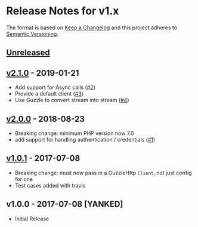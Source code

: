 # Release Notes for v1.x

The format is based on [Keep a Changelog](http://keepachangelog.com/en/1.0.0/)
and this project adheres to [Semantic Versioning](http://semver.org/spec/v2.0.0.html).

## [Unreleased]

## [v2.1.0] - 2019-01-21

* Add support for Async calls ([#2](https://github.com/lukewaite/ringphp-guzzle-handler/pull/2))
* Provide a default client ([#3](https://github.com/lukewaite/ringphp-guzzle-handler/pull/3))
* Use Guzzle to convert stream into stream ([#4](https://github.com/lukewaite/ringphp-guzzle-handler/pull/4))

## [v2.0.0] - 2018-08-23

* Breaking change: minimum PHP version now 7.0
* add support for handling authentication / credentials ([#1](https://github.com/lukewaite/ringphp-guzzle-handler/pull/1))

## [v1.0.1] - 2017-07-08

* Breaking change: must now pass in a GuzzleHttp `Client`, not just config for one
* Test cases added with travis

## v1.0.0 - 2017-07-08 [YANKED]

* Initial Release

[Unreleased]: https://github.com/lukewaite/ringphp-guzzle-handler/compare/v2.1.0...HEAD
[v2.1.0]: https://github.com/lukewaite/ringphp-guzzle-handler/compare/v2.0.0...v2.1.0
[v2.0.0]: https://github.com/lukewaite/ringphp-guzzle-handler/compare/v1.0.1...v2.0.0
[v1.0.1]: https://github.com/lukewaite/ringphp-guzzle-handler/compare/v1.0.0...v1.0.1
